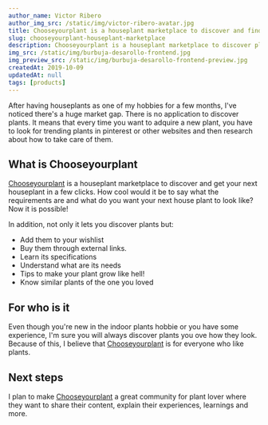 ```yaml
---
author_name: Victor Ribero
author_img_src: /static/img/victor-ribero-avatar.jpg
title: Chooseyourplant is a houseplant marketplace to discover and find your next plant.
slug: chooseyourplant-houseplant-marketplace
description: Chooseyourplant is a houseplant marketplace to discover plants that match your likes as no ones has never done. Its intention is to simplify the search of plants, cares and more!
img_src: /static/img/burbuja-desarollo-frontend.jpg
img_preview_src: /static/img/burbuja-desarollo-frontend-preview.jpg
createdAt: 2019-10-09
updatedAt: null
tags: [products]
---
```


After having houseplants as one of my hobbies for a few months, I've noticed there's a huge market gap. There is no application to discover plants. It means that every time you want to adquire a new plant, you have to look for trending plants in pinterest or other websites and then research about how to take care of them.

## What is Chooseyourplant
[Chooseyourplant](https://www.chooseyourplant.com) is a houseplant marketplace to discover and get your next houseplant in a few clicks. How cool would it be to say what the requirements are and what do you want your next house plant to look like? Now it is possible!

In addition, not only it lets you discover plants but:
- Add them to your wishlist
- Buy them through external links.
- Learn its specifications
- Understand what are its needs
- Tips to make your plant grow like hell!
- Know similar plants of the one you loved

##  For who is it

Even though you're new in the indoor plants hobbie or you have some experience, I'm sure you will always discover plants you ove how they look. Because of this, I believe that [Chooseyourplant](https://www.chooseyourplant.com) is for everyone who like plants.

## Next steps

I plan to make [Chooseyourplant](https://www.chooseyourplant.com) a great community for plant lover where they want to share their content, explain their experiences, learnings and more.




